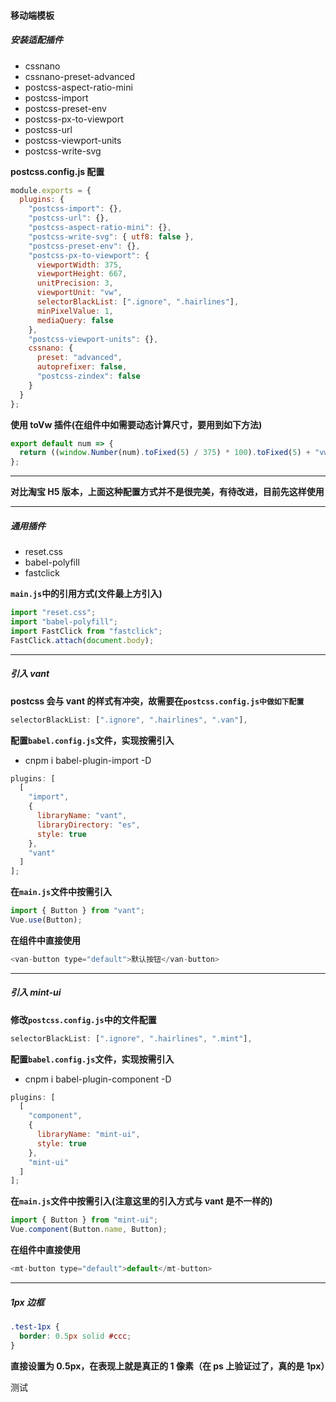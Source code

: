 #### 移动端模板

##### 安装适配插件

- cssnano
- cssnano-preset-advanced
- postcss-aspect-ratio-mini
- postcss-import
- postcss-preset-env
- postcss-px-to-viewport
- postcss-url
- postcss-viewport-units
- postcss-write-svg

**postcss.config.js 配置**

```javascript
module.exports = {
  plugins: {
    "postcss-import": {},
    "postcss-url": {},
    "postcss-aspect-ratio-mini": {},
    "postcss-write-svg": { utf8: false },
    "postcss-preset-env": {},
    "postcss-px-to-viewport": {
      viewportWidth: 375,
      viewportHeight: 667,
      unitPrecision: 3,
      viewportUnit: "vw",
      selectorBlackList: [".ignore", ".hairlines"],
      minPixelValue: 1,
      mediaQuery: false
    },
    "postcss-viewport-units": {},
    cssnano: {
      preset: "advanced",
      autoprefixer: false,
      "postcss-zindex": false
    }
  }
};
```

**使用 toVw 插件(在组件中如需要动态计算尺寸，要用到如下方法)**

```javascript
export default num => {
  return ((window.Number(num).toFixed(5) / 375) * 100).toFixed(5) + "vw";
};
```

---

**对比淘宝 H5 版本，上面这种配置方式并不是很完美，有待改进，目前先这样使用**

---

##### 通用插件

- reset.css
- babel-polyfill
- fastclick

**`main.js`中的引用方式(文件最上方引入)**

```javascript
import "reset.css";
import "babel-polyfill";
import FastClick from "fastclick";
FastClick.attach(document.body);
```

---

##### 引入 vant

**postcss 会与 vant 的样式有冲突，故需要在`postcss.config.js中做如下配置`**

```javascript
selectorBlackList: [".ignore", ".hairlines", ".van"],
```

**配置`babel.config.js`文件，实现按需引入**

- cnpm i babel-plugin-import -D

```javascript
plugins: [
  [
    "import",
    {
      libraryName: "vant",
      libraryDirectory: "es",
      style: true
    },
    "vant"
  ]
];
```

**在`main.js`文件中按需引入**

```javascript
import { Button } from "vant";
Vue.use(Button);
```

**在组件中直接使用**

```javascript
<van-button type="default">默认按钮</van-button>
```

---

##### 引入 mint-ui

**修改`postcss.config.js`中的文件配置**

```javascript
selectorBlackList: [".ignore", ".hairlines", ".mint"],
```

**配置`babel.config.js`文件，实现按需引入**

- cnpm i babel-plugin-component -D

```javascript
plugins: [
  [
    "component",
    {
      libraryName: "mint-ui",
      style: true
    },
    "mint-ui"
  ]
];
```

**在`main.js`文件中按需引入(注意这里的引入方式与 vant 是不一样的)**

```javascript
import { Button } from "mint-ui";
Vue.component(Button.name, Button);
```

**在组件中直接使用**

```javascript
<mt-button type="default">default</mt-button>
```

---

##### 1px 边框

```css
.test-1px {
  border: 0.5px solid #ccc;
}
```

**直接设置为 0.5px，在表现上就是真正的 1 像素（在 ps 上验证过了，真的是 1px）**

测试
